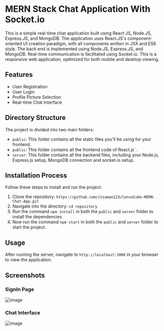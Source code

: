 # MERN Stack Chat Application With Socket.io

This is a simple real-time chat application built using React JS, Node.JS, Express.JS, and MongoDB. The application uses React.JS's component-oriented UI creation paradigm, with all components written in JSX and ES6 style. The back end is implemented using Node.JS, Express.JS, and MongoDB. Real-time communication is facilitated using Socket.io. This is a responsive web application, optimized for both mobile and desktop viewing.

## Features

- User Registration
- User Login
- Profile Picture Selection
- Real-time Chat Interface

## Directory Structure

The project is divided into two main folders:

- `public`: This folder contains all the static files you'll be using for your frontend.
- `public`: This folder contains all the frontend code of React.js`.
- `server`: This folder contains all the backend files, including your Node.js, Express.js setup, MongoDB connection and socket.io setup.

## Installation Process

Follow these steps to install and run the project:

1. Clone the repository: `https://github.com/itsaman123/ConvoCube-MERN-Chat-App.git`
2. Navigate into the directory: `cd repository`
3. Run the command `npm install` in both the `public` and `server` folder to install the dependencies.
4. Now run the command `npm start` in both the `public` and `server` folder to start the project.

## Usage

After running the server, navigate to `http://localhost:3000` in your browser to view the application.

## Screenshots

### SignIn Page

![image](https://github.com/itsaman123/ConvoCube-MERN-Chat-App/assets/84653396/46182fe1-fe8c-44ca-be57-55aee86bf2f2)

### Chat Interface

![image](https://github.com/itsaman123/ConvoCube-MERN-Chat-App/assets/84653396/b8de7251-4fd0-491b-b2a2-2685dcc55cf9)


